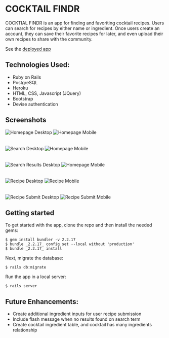 # COCKTAIL FINDR

COCKTIAL FINDR is an app for finding and favoriting cocktail recipes. Users can search for recipes by either name or ingredient. Once users create an account, they can save their favorite recipes for later, and even upload their own recipes to share with the community.

See the [deployed app](https://cocktailfindr.herokuapp.com/)

## Technologies Used:

- Ruby on Rails
- PostgreSQL
- Heroku
- HTML, CSS, Javascript (JQuery)
- Bootstrap
- Devise authentication

## Screenshots

![Homepage Desktop](app/assets/images/home_view_desktop.png)
![Homepage Mobile](app/assets/images/home_view_mobile.png)
<br>
<br>
<br>
![Search Desktop](app/assets/images/search_view_desktop.png)
![Homepage Mobile](app/assets/images/search_view_mobile.png)
<br>
<br>
<br>
![Search Results Desktop](app/assets/images/search_results_view_desktop.png)
![Homepage Mobile](app/assets/images/search_results_view_mobile.png)
<br>
<br>
<br>
![Recipe Desktop](app/assets/images/cocktail_recipe_view_desktop.png)
![Recipe Mobile](app/assets/images/cocktail_recipe_view_mobile.png)
<br>
<br>
<br>
![Recipe Submit Desktop](app/assets/images/submit_recipe_view_desktop.png)
![Recipe Submit Mobile](app/assets/images/submit_recipe_view_mobile.png)

## Getting started

To get started with the app, clone the repo and then install the needed gems:

```
$ gem install bundler -v 2.2.17
$ bundle _2.2.17_ config set --local without 'production'
$ bundle _2.2.17_ install
```

Next, migrate the database:

```
$ rails db:migrate
```

Run the app in a local server:

```
$ rails server
```

## Future Enhancements:

- Create additional ingredient inputs for user recipe submission
- Include flash message when no results found on search term
- Create cocktail ingredient table, and cocktail has many ingredients relationship
